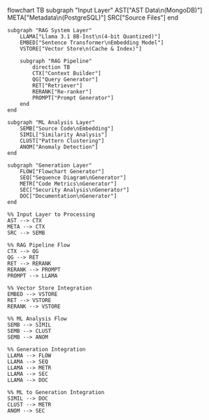 flowchart TB
    subgraph "Input Layer"
        AST["AST Data\n(MongoDB)"]
        META["Metadata\n(PostgreSQL)"]
        SRC["Source Files"]
    end

    subgraph "RAG System Layer"
        LLAMA["Llama 3.1 8B-Inst\n(4-bit Quantized)"]
        EMBED["Sentence Transformer\nEmbedding Model"]
        VSTORE["Vector Store\n(Cache & Index)"]
        
        subgraph "RAG Pipeline"
            direction TB
            CTX["Context Builder"]
            QG["Query Generator"]
            RET["Retriever"]
            RERANK["Re-ranker"]
            PROMPT["Prompt Generator"]
        end
    end

    subgraph "ML Analysis Layer"
        SEMB["Source Code\nEmbedding"]
        SIMIL["Similarity Analysis"]
        CLUST["Pattern Clustering"]
        ANOM["Anomaly Detection"]
    end

    subgraph "Generation Layer"
        FLOW["Flowchart Generator"]
        SEQ["Sequence Diagram\nGenerator"]
        METR["Code Metrics\nGenerator"]
        SEC["Security Analysis\nGenerator"]
        DOC["Documentation\nGenerator"]
    end

    %% Input Layer to Processing
    AST --> CTX
    META --> CTX
    SRC --> SEMB

    %% RAG Pipeline Flow
    CTX --> QG
    QG --> RET
    RET --> RERANK
    RERANK --> PROMPT
    PROMPT --> LLAMA

    %% Vector Store Integration
    EMBED --> VSTORE
    RET --> VSTORE
    RERANK --> VSTORE

    %% ML Analysis Flow
    SEMB --> SIMIL
    SEMB --> CLUST
    SEMB --> ANOM

    %% Generation Integration
    LLAMA --> FLOW
    LLAMA --> SEQ
    LLAMA --> METR
    LLAMA --> SEC
    LLAMA --> DOC

    %% ML to Generation Integration
    SIMIL --> DOC
    CLUST --> METR
    ANOM --> SEC